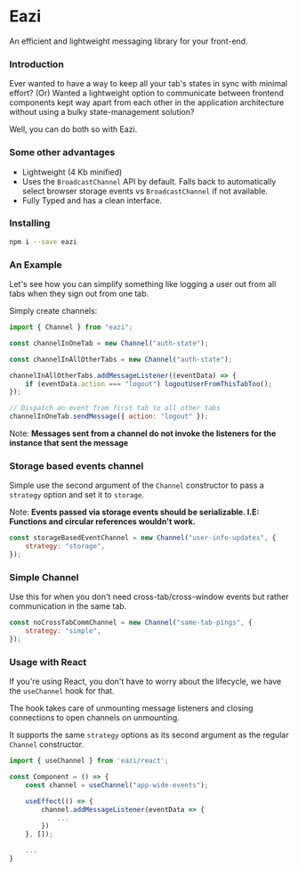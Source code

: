 # Eazi

An efficient and lightweight messaging library for your front-end.

### Introduction

Ever wanted to have a way to keep all your tab's states in sync with minimal effort? (Or) Wanted a lightweight option to communicate between frontend components kept way apart from each other in the application architecture without using a bulky state-management solution?

Well, you can do both so with Eazi.

### Some other advantages

- Lightweight (4 Kb minified)
- Uses the `BroadcastChannel` API by default. Falls back to automatically select browser storage events vs `BroadcastChannel` if not available.
- Fully Typed and has a clean interface.

### Installing

```bash
npm i --save eazi
```

### An Example

Let's see how you can simplify something like logging a user out from all tabs when they sign out from one tab.

Simply create channels:

```js
import { Channel } from "eazi";

const channelInOneTab = new Channel("auth-state");

const channelInAllOtherTabs = new Channel("auth-state");
```

```js
channelInAllOtherTabs.addMessageListener((eventData) => {
	if (eventData.action === "logout") logoutUserFromThisTabToo();
});

// Dispatch an event from first tab to all other tabs
channelInOneTab.sendMessage({ action: "logout" });
```

Note: **Messages sent from a channel do not invoke the listeners for the instance that sent the message**

### Storage based events channel

Simple use the second argument of the `Channel` constructor to pass a `strategy` option and set it to `storage`.

Note: **Events passed via storage events should be serializable. I.E: Functions and circular references wouldn't work.**

```js
const storageBasedEventChannel = new Channel("user-info-updates", {
	strategy: "storage",
});
```

### Simple Channel

Use this for when you don't need cross-tab/cross-window events but rather communication in the same tab.

```js
const noCrossTabCommChannel = new Channel("same-tab-pings", {
	strategy: "simple",
});
```

### Usage with React

If you're using React, you don't have to worry about the lifecycle, we have the `useChannel` hook for that.

The hook takes care of unmounting message listeners and closing connections to open channels on unmounting.

It supports the same `strategy` options as its second argument as the regular `Channel` constructor.

```jsx
import { useChannel } from 'eazi/react';

const Component = () => {
	const channel = useChannel("app-wide-events");

	useEffect(() => {
		channel.addMessageListener(eventData => {
			...
		})
	}, []);

	...
}
```